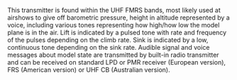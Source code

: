 This transmitter is found within the UHF FMRS bands, most likely used at airshows to give off barometric pressure, height in altitude represented by a voice, including various tones representing how high/how low the model plane is in the air. Lift is indicated by a pulsed tone with rate and frequency of the pulses depending on the climb rate. Sink is indicated by a low, continuous tone depending on the sink rate. Audible signal and voice messages about model state are transmitted by built-in radio transmitter and can be received on standard LPD or PMR receiver (European version), FRS (American version) or UHF CB (Australian version).
